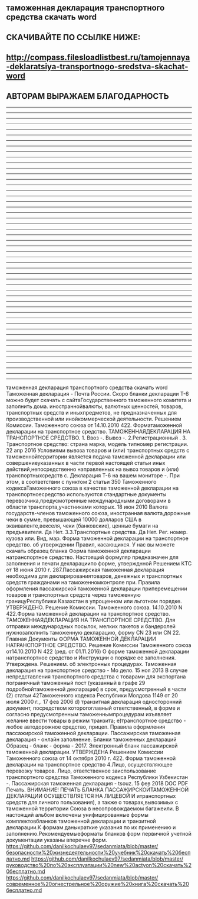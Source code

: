 таможенная декларация транспортного средства скачать word
--------------------------------------------------
СКАЧИВАЙТЕ ПО ССЫЛКЕ НИЖЕ:
--------------------------------------------------
http://compass.filesloadlistbest.ru/tamojennaya-deklaratsiya-transportnogo-sredstva-skachat-word
--------------------------------------------------
АВТОРАМ ВЫРАЖАЕМ БЛАГОДАРНОСТЬ
--------------------------------------------------
--------------------------------------------------
--------------------------------------------------
--------------------------------------------------
--------------------------------------------------
--------------------------------------------------
--------------------------------------------------
--------------------------------------------------
--------------------------------------------------
--------------------------------------------------
--------------------------------------------------
--------------------------------------------------
--------------------------------------------------
--------------------------------------------------
--------------------------------------------------
--------------------------------------------------
--------------------------------------------------
--------------------------------------------------
--------------------------------------------------
--------------------------------------------------
--------------------------------------------------
--------------------------------------------------
--------------------------------------------------
--------------------------------------------------
--------------------------------------------------
--------------------------------------------------
--------------------------------------------------
--------------------------------------------------
--------------------------------------------------
--------------------------------------------------
--------------------------------------------------
--------------------------------------------------
--------------------------------------------------
--------------------------------------------------
--------------------------------------------------
--------------------------------------------------
--------------------------------------------------
--------------------------------------------------
--------------------------------------------------
--------------------------------------------------
--------------------------------------------------
--------------------------------------------------
--------------------------------------------------
--------------------------------------------------
--------------------------------------------------
--------------------------------------------------
--------------------------------------------------
--------------------------------------------------
--------------------------------------------------
--------------------------------------------------
--------------------------------------------------
таможенная декларация транспортного средства скачать word Таможенная декларация - Почта России. Скоро бланки декларации Т-6 можно будет скачать с сайтаГосударственного таможенного комитета и заполнить дома.  иностраннойвалюты, валютных ценностей, товаров, транспортных средств и иныхпредметов, не предназначенных для производственной или инойкоммерческой деятельности. Решением Комиссии. Таможенного союза от 14.10.2010  422. Форматаможенной декларации на транспортное средство. ТАМОЖЕННАЯДЕКЛАРАЦИЯ НА ТРАНСПОРТНОЕ СРЕДСТВО. 1. Ввоз -. Вывоз -. 2.Регистрационный . 3. Транспортное средство: страна марка, модель типномер регистрации. 22 апр 2016  Условиями вывоза товаров и (или) транспортных средств с таможеннойтерритории является подача таможенной декларации или совершениеуказанных в части первой настоящей статьи иных действий,непосредственно направленных на вывоз товаров и (или) транспортныхсредств с. Декларация Т-6 на вашем мониторе -. При этом, в соответствии с пунктом 2 статьи 350 Таможенного кодексаТаможенного союза в качестве таможенной декларации на транспортноесредство используются стандартные документы перевозчика,предусмотренные международными договорами в области транспорта,участниками которых. 18 июн 2010  Валюта государств-членов таможенного союза, иностранная валюта,дорожные чеки в сумме, превышающей 10000 долларов США в эквиваленте,векселя, чеки (банковские), ценные бумаги на предъявителя. Да Нет. 3.3.Транспортные средства. Да Нет. Рег. номер.  кузова или. Вид, мар. Форма таможенной декларации на транспортное средство. об утверждении Правил, касающихся. У нас вы можете скачать образец бланка Форма таможенной декларации натранспортное средство. Настоящий формуляр предназначен для заполнения и печати декларациипо форме, утвержднной Решением КТС от 18 июня 2010 г.  287.Пассажирская таможенная декларация необходима для декларированиятоваров, денежных и транспортных средств гражданами на таможенномконтроле при. Правила оформления пассажирской таможенной декларации приперемещении товаров и транспортных средств через таможенную границуРеспублики Казахстан в упрощенном или льготном порядке.
УТВЕРЖДЕНО. Решение Комиссии. Таможенного союза. 14.10.2010 N 422.Форма таможенной декларации на транспортное средство. ТАМОЖЕННАЯДЕКЛАРАЦИЯ НА ТРАНСПОРТНОЕ СРЕДСТВО. Для отправки международных посылок, мелких пакетов и бандеролей нужнозаполнить таможенную декларацию, форму CN 23 или CN 22. Главная Документы ФОРМА ТАМОЖЕННОЙ ДЕКЛАРАЦИИ НАТРАНСПОРТНОЕ СРЕДСТВО. Решение Комиссии Таможенного союза от14.10.2010 N 422 (ред. от 01.11.2016) О форме таможенной декларации натранспортное средство и Инструкции о порядке ее заполнения. Утверждена. Решением. об электронных процедурах. Таможенная декларация на транспортное средство - Мо дело. 15 ноя 2013  В случае непредставления транспортного средства с товарами для экспортана пограничный таможенный пост (указанный в графе 29 подробнойтаможенной декларации) в срок, предусмотренный в части (2) статьи 42Таможенного кодекса Республики Молдова  1149 от 20 июля 2000 г.,. 17 фев 2006  d) транзитная декларация  односторонний документ, посредством которогоглавный ответственный, в форме и согласно предусмотренным таможеннымпроцедурам изъявляет желание ввести товары в режим транзита; e)транспортное средство - любое автодорожное средство, прицеп. Правила оформления пассажирской таможенной декларации. Пассажирская таможенная декларация - онлайн заполнение. Бланки таможенных деклараций  Образец - бланк - форма - 2017. Электронный бланк пассажирской таможенной декларации. УТВЕРЖДЕНА Решением Комиссии Таможенного союза от 14 октября 2010 г.  422. Форма таможенной декларации на транспортное средство  4.Лицо, осуществляющее перевозку товаров. Лицо, ответственное заиспользование транспортного средства
Таможенного кодекса Республики Узбекистан -. Пассажирская таможенная декларация - tsouz. 15 фев 2018  DOC PDF Печать. ВНИМАНИЕ! ПЕЧАТЬ БЛАНКА ПАССАЖИРСКОЙТАМОЖЕННОЙ ДЕКЛАРАЦИИ ОСУЩЕСТВЛЯЕТСЯ НА ЛИЦЕВОЙ И  итранспортных средств для личного пользования), а также о товарах,вывозимых с таможенной территории Союза в несопровождаемом багажеили. В настоящий альбом включены унифицированные формы комплектовбланков таможенной декларации и транзитной декларации.К формам даныкраткие указания по их применению и заполнению.Рекомендуемыеформаты бланков форм первичной учетной документации указаны вперечне форм.
https://github.com/danilkochulaev97/sedanmiata/blob/master/безопасности%20жизнедеятельности%20учебник%20скачать%20бесплатно.md
https://github.com/danilkochulaev97/sedanmiata/blob/master/руководство%20по%20эксплуатации%20new%20actyon%20скачать%20бесплатно.md
https://github.com/danilkochulaev97/sedanmiata/blob/master/современное%20огнестрельное%20оружие%20книга%20скачать%20бесплатно.md